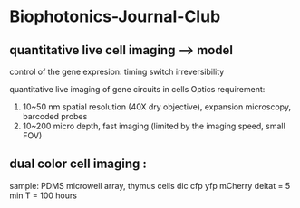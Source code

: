 # Biophotonics-Journal-Club

## quantitative live cell imaging --> model

control of the gene expresion: timing switch irreversibility

quantitative live imaging of gene circuits in cells
Optics requirement:
1) 10~50 nm spatial resolution (40X dry objective), expansion microscopy, barcoded probes
2) 10~200 micro depth, fast imaging (limited by the imaging speed, small FOV)

## dual color cell imaging :
sample: PDMS microwell array, thymus cells
dic cfp yfp mCherry
deltat = 5 min
T = 100 hours
